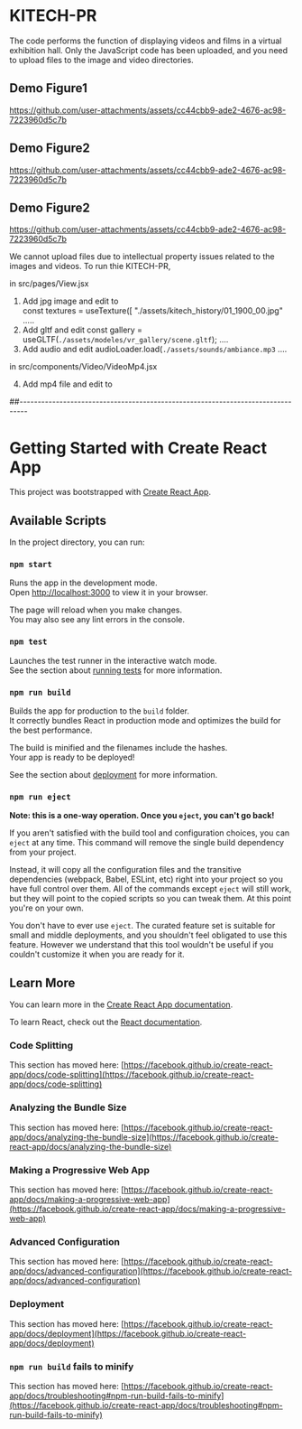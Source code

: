 # KITECH-PR
The code performs the function of displaying videos and films in a virtual exhibition hall.
Only the JavaScript code has been uploaded, and you need to upload files to the image and video directories.

## Demo Figure1
https://github.com/user-attachments/assets/cc44cbb9-ade2-4676-ac98-7223960d5c7b

## Demo Figure2
https://github.com/user-attachments/assets/cc44cbb9-ade2-4676-ac98-7223960d5c7b

## Demo Figure2
https://github.com/user-attachments/assets/cc44cbb9-ade2-4676-ac98-7223960d5c7b


We cannot upload files due to intellectual property issues related to the images and videos.
To run thie KITECH-PR, 

in src/pages/View.jsx

1. Add jpg image and edit to  
   const textures = useTexture([
    "./assets/kitech_history/01_1900_00.jpg"
.....
2. Add gltf and edit
   const gallery    = useGLTF(`./assets/modeles/vr_gallery/scene.gltf`); 
   ....
3. Add audio and edit 
   audioLoader.load(`./assets/sounds/ambiance.mp3`
   ....

in src/components/Video/VideoMp4.jsx
   
4. Add  mp4 file and edit 
 to <VideoText muted={!isClicked} url= "./assets/video/kitech_5min_640x360.mp4" />

 
##--------------------------------------------------------------------------------
# Getting Started with Create React App

This project was bootstrapped with [Create React App](https://github.com/facebook/create-react-app).

## Available Scripts

In the project directory, you can run:

### `npm start`

Runs the app in the development mode.\
Open [http://localhost:3000](http://localhost:3000) to view it in your browser.

The page will reload when you make changes.\
You may also see any lint errors in the console.

### `npm test`

Launches the test runner in the interactive watch mode.\
See the section about [running tests](https://facebook.github.io/create-react-app/docs/running-tests) for more information.

### `npm run build`

Builds the app for production to the `build` folder.\
It correctly bundles React in production mode and optimizes the build for the best performance.

The build is minified and the filenames include the hashes.\
Your app is ready to be deployed!

See the section about [deployment](https://facebook.github.io/create-react-app/docs/deployment) for more information.

### `npm run eject`

**Note: this is a one-way operation. Once you `eject`, you can't go back!**

If you aren't satisfied with the build tool and configuration choices, you can `eject` at any time. This command will remove the single build dependency from your project.

Instead, it will copy all the configuration files and the transitive dependencies (webpack, Babel, ESLint, etc) right into your project so you have full control over them. All of the commands except `eject` will still work, but they will point to the copied scripts so you can tweak them. At this point you're on your own.

You don't have to ever use `eject`. The curated feature set is suitable for small and middle deployments, and you shouldn't feel obligated to use this feature. However we understand that this tool wouldn't be useful if you couldn't customize it when you are ready for it.

## Learn More

You can learn more in the [Create React App documentation](https://facebook.github.io/create-react-app/docs/getting-started).

To learn React, check out the [React documentation](https://reactjs.org/).

### Code Splitting

This section has moved here: [https://facebook.github.io/create-react-app/docs/code-splitting](https://facebook.github.io/create-react-app/docs/code-splitting)

### Analyzing the Bundle Size

This section has moved here: [https://facebook.github.io/create-react-app/docs/analyzing-the-bundle-size](https://facebook.github.io/create-react-app/docs/analyzing-the-bundle-size)

### Making a Progressive Web App

This section has moved here: [https://facebook.github.io/create-react-app/docs/making-a-progressive-web-app](https://facebook.github.io/create-react-app/docs/making-a-progressive-web-app)

### Advanced Configuration

This section has moved here: [https://facebook.github.io/create-react-app/docs/advanced-configuration](https://facebook.github.io/create-react-app/docs/advanced-configuration)

### Deployment

This section has moved here: [https://facebook.github.io/create-react-app/docs/deployment](https://facebook.github.io/create-react-app/docs/deployment)

### `npm run build` fails to minify

This section has moved here: [https://facebook.github.io/create-react-app/docs/troubleshooting#npm-run-build-fails-to-minify](https://facebook.github.io/create-react-app/docs/troubleshooting#npm-run-build-fails-to-minify)
